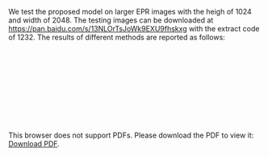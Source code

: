 We test the proposed model on larger EPR images with the heigh of 1024 and width of 2048. The testing images can be downloaded at https://pan.baidu.com/s/13NLOrTsJoWk9EXU9fhskxg with the extract code of 1232. The results of different methods are reported as follows:

<object data="test1024.pdf" type="application/pdf" width="700px" height="700px">
    <embed src="test1024.pdf">
        <p>This browser does not support PDFs. Please download the PDF to view it: <a href="test1024.pdf">Download PDF</a>.</p>
    </embed>
</object>
